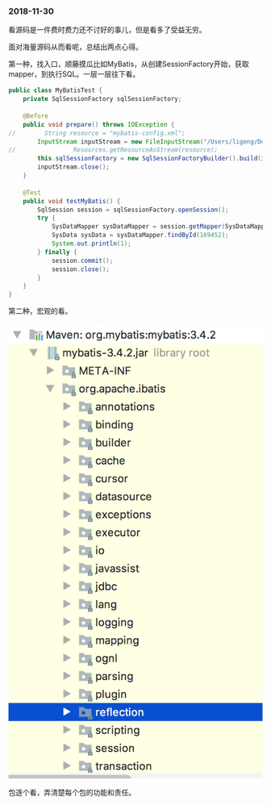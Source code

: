 ### 2018-11-30

看源码是一件费时费力还不讨好的事儿，但是看多了受益无穷。

面对海量源码从而看呢，总结出两点心得。

第一种，找入口，顺藤摸瓜比如MyBatis，从创建SessionFactory开始，获取mapper，到执行SQL。一层一层往下看。

```java
public class MyBatisTest {
    private SqlSessionFactory sqlSessionFactory;

    @Before
    public void prepare() throws IOException {
//        String resource = "mybatis-config.xml";
        InputStream inputStream = new FileInputStream("/Users/ligeng/Documents/source/study-test/spring-boot-demo/src/test/java/com/ydb/mybatistest/mybatis-config.xml");
//                Resources.getResourceAsStream(resource);
        this.sqlSessionFactory = new SqlSessionFactoryBuilder().build(inputStream);
        inputStream.close();
    }

    @Test
    public void testMyBatis() {
        SqlSession session = sqlSessionFactory.openSession();
        try {
            SysDataMapper sysDataMapper = session.getMapper(SysDataMapper.class);
            SysData sysData = sysDataMapper.findById(169452);
            System.out.println(1);
        } finally {
            session.commit();
            session.close();
        }
    }
}
```

第二种，宏观的看。

![](https://raw.githubusercontent.com/ligengwasd/blog/master/%E5%AD%A6%E4%B9%A0%E6%80%BB%E7%BB%93/images/4.05.58.png)

包逐个看，弄清楚每个包的功能和责任。



